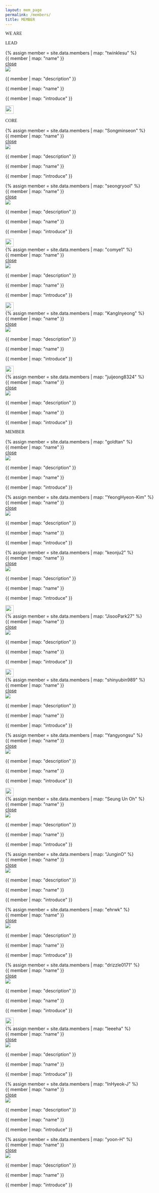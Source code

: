 ```yaml
---
layout: mem_page
permalink: /members/
title: MEMBER
---
```


<head>
    <meta charset="UTF-8">
    <link rel="stylesheet" href="/css/member.css">
    <link rel="stylesheet" href="/css/folder.css">
    <link rel="stylesheet" href="/css/click_members.css">

</head>

<body>
    <div class="container" style="font-family: 'Google Sans'">
        <p>WE ARE <span class="typed-text"></span><span class="cursor">&nbsp;</span></p>
    </div>
    <!-- lead part start -->
    <div class="introduction">
        <p class="who" style="font-family: 'Google Sans';">LEAD</p>
        <div class="member-card-container">
            <div class="member-card">
                <div class="folder" id="su">
                    {% assign member = site.data.members | map: "twinklesu" %}
                </div>
                <span class="member-name">{{ member | map: "name" }}</span>
            </div>
            <div class="black_bg" id="su">
                <div class="modal_close" id="su"><a href="#;">close</a></div>
            </div>
            <!-- modal start -->
            <div class="modal_wrap" id="su">
                <div class="the_member">
                    <img class="member_image" src="https://github.com/{{ member | map: 'github' }}.png">
                    <div class="member_description">
                        <p class="text" id="title"> {{ member | map: "description" }} </p>
                        <p class="text" id="name"> {{ member | map: "name" }} </p>
                        <P class="text" id="d"> {{ member | map: "introduce" }}</p>
                        <span class="member-icon"><a class="link-dark"
                                href="https://github.com/{{ member | map: 'github' }}" target="_blank"><i
                                    class="fa fa-github fa-2x"></i></a></span>
                        <a rel="author" href="{{ member | map: 'blog' }}" target="_blank"><img
                                src="/img/blog_icon/{{ member | map: 'blog_platform' }}.jpg" width="26px"></a>
                    </div>
                </div>
            </div>
            <!-- modal end -->
        </div>
    </div>
    <!-- lead part end -->
    <!-- core part start -->
    <div class="introduction not-lead-part">
        <p class="who" style="font-family: 'Google Sans';">CORE</p>
        <div class="member-card-container">
            <div class="member-card">
                <div class="folder" id="min">
                    {% assign member = site.data.members | map: "Songminseon" %}
                </div>
                <span class="member-name">{{ member | map: "name" }}</span>
            </div>
            <div class="black_bg" id="min">
                <div class="modal_close" id="min"><a href="#;">close</a></div>
            </div>
            <div class="modal_wrap" id="min">
                <div class="the_member">
                    <img class="member_image" src="https://github.com/{{ member | map: 'github' }}.png">
                    <div class="member_description">
                        <p class="text" id="title"> {{ member | map: "description" }} </p>
                        <p class="text" id="name"> {{ member | map: "name" }} </p>
                        <P class="text" id="d"> {{ member | map: "introduce" }}</p>
                        <span class="member-icon"><a class="link-dark"
                                href="https://github.com/{{ member | map: 'github' }}" target="_blank"><i
                                    class="fa fa-github fa-2x"></i></a></span>
                    </div>
                </div>
            </div>
            <div class="member-card">
                {% assign member = site.data.members | map: "seongryool" %}
                <div class="folder" id="seong">
                </div>
                <span class="member-name">{{ member | map: "name" }}</span>
            </div>
            <div class="black_bg" id="seong">
                <div class="modal_close" id="seong"><a href="#;">close</a></div>
            </div>
            <div class="modal_wrap" id="seong">
                <div class="the_member">
                    <img class="member_image" src="https://github.com/{{ member | map: 'github' }}.png">
                    <div class="member_description">
                        <p class="text" id="title"> {{ member | map: "description" }} </p>
                        <p class="text" id="name"> {{ member | map: "name" }} </p>
                        <P class="text" id="d"> {{ member | map: "introduce" }}</p>
                        <span class="member-icon"><a class="link-dark"
                                href="https://github.com/{{ member | map: 'github' }}" target="_blank"><i
                                    class="fa fa-github fa-2x"></i></a></span>
                        <a rel="author" href="{{ member | map: 'blog' }}" target="_blank"><img
                                src="/img/blog_icon/{{ member | map: 'blog_platform' }}.jpg" width="26px"></a>
                    </div>
                </div>
            </div>
            <div class="member-card">
                {% assign member = site.data.members | map: "comye1" %}
                <div class="folder" id="ye">
                </div>
                <span class="member-name">{{ member | map: "name" }}</span>
            </div>
            <div class="black_bg" id="ye">
                <div class="modal_close" id="ye"><a href="#;">close</a></div>
            </div>
            <div class="modal_wrap" id="ye">
                <div class="the_member">
                    <img class="member_image" src="https://github.com/{{ member | map: 'github' }}.png">
                    <div class="member_description">
                        <p class="text" id="title"> {{ member | map: "description" }} </p>
                        <p class="text" id="name"> {{ member | map: "name" }} </p>
                        <P class="text" id="d"> {{ member | map: "introduce" }}</p>
                        <span class="member-icon"><a class="link-dark"
                                href="https://github.com/{{ member | map: 'github' }}" target="_blank"><i
                                    class="fa fa-github fa-2x"></i></a></span>
                        <a rel="author" href="{{ member | map: 'blog' }}" target="_blank"><img
                                src="/img/blog_icon/{{ member | map: 'blog_platform' }}.jpg" width="26px"></a>
                    </div>
                </div>
            </div>
            <div class="member-card">
                {% assign member = site.data.members | map: "KangInyeong" %}
                <div class="folder" id="in">
                </div>
                <span class="member-name">{{ member | map: "name" }}</span>
            </div>
            <div class="black_bg" id="in">
                <div class="modal_close" id="in"><a href="#;">close</a></div>
            </div>
            <div class="modal_wrap" id="in">
                <div class="the_member">
                    <img class="member_image" src="https://github.com/{{ member | map: 'github' }}.png">
                    <div class="member_description">
                        <p class="text" id="title"> {{ member | map: "description" }} </p>
                        <p class="text" id="name"> {{ member | map: "name" }} </p>
                        <P class="text" id="d"> {{ member | map: "introduce" }}</p>
                        <span class="member-icon"><a class="link-dark"
                                href="https://github.com/{{ member | map: 'github' }}" target="_blank"><i
                                    class="fa fa-github fa-2x"></i></a></span>
                        <a rel="author" href="{{ member | map: 'blog' }}" target="_blank"><img
                                src="/img/blog_icon/{{ member | map: 'blog_platform' }}.jpg" width="26px"></a>
                    </div>
                </div>
            </div>
            <div class="member-card">
                {% assign member = site.data.members | map: "juijeong8324" %}
                <div class="folder" id="ui">
                </div>
                <span class="member-name">{{ member | map: "name" }}</span>
            </div>
            <div class="black_bg" id="ui">
                <div class="modal_close" id="ui"><a href="#;">close</a></div>
            </div>
            <div class="modal_wrap" id="ui">
                <div class="the_member">
                    <img class="member_image" src="https://github.com/{{ member | map: 'github' }}.png">
                    <div class="member_description">
                        <p class="text" id="title"> {{ member | map: "description" }} </p>
                        <p class="text" id="name"> {{ member | map: "name" }} </p>
                        <P class="text" id="d"> {{ member | map: "introduce" }}</p>
                        <span class="member-icon"><a class="link-dark"
                                href="https://github.com/{{ member | map: 'github' }}" target="_blank"><i
                                    class="fa fa-github fa-2x"></i></a></span>
                    </div>
                </div>
            </div>
        </div>
    </div>
    <!-- Core part end -->
    <!-- member part start -->
    <div class="introduction not-lead-part">
        <p class="who" style="font-family: 'Google Sans';">MEMBER</p>
        <div class="member-card-container">
            <div class="member-card">
                {% assign member = site.data.members | map: "goldtan" %}
                <div class="folder" id="goldtan">
                </div>
                <span class="member-name">{{ member | map: "name" }}</span>
            </div>
            <div class="black_bg" id="goldtan">
                <div class="modal_close" id="goldtan"><a href="#;">close</a></div>
            </div>
            <div class="modal_wrap" id="goldtan">
                <div class="the_member">
                    <img class="member_image" src="https://github.com/{{ member | map: 'github' }}.png">
                    <div class="member_description">
                        <p class="text" id="title"> {{ member | map: "description" }} </p>
                        <p class="text" id="name"> {{ member | map: "name" }} </p>
                        <P class="text" id="d"> {{ member | map: "introduce" }}</p>
                        <span class="member-icon"><a class="link-dark"
                                href="https://github.com/{{ member | map: 'github' }}" target="_blank"><i
                                    class="fa fa-github fa-2x"></i></a></span>
                    </div>
                </div>
            </div>
            <div class="member-card">
                {% assign member = site.data.members | map: "YeongHyeon-Kim" %}
                <div class="folder" id="yh">
                </div>
                <span class="member-name">{{ member | map: "name" }}</span>
            </div>
            <div class="black_bg" id="yh">
                <div class="modal_close" id="yh"><a href="#;">close</a></div>
            </div>
            <div class="modal_wrap" id="yh">
                <div class="the_member">
                    <img class="member_image" src="https://github.com/{{ member | map: 'github' }}.png">
                    <div class="member_description">
                        <p class="text" id="title"> {{ member | map: "description" }} </p>
                        <p class="text" id="name"> {{ member | map: "name" }} </p>
                        <P class="text" id="d"> {{ member | map: "introduce" }}</p>
                        <span class="member-icon"><a class="link-dark"
                                href="https://github.com/{{ member | map: 'github' }}" target="_blank"><i
                                    class="fa fa-github fa-2x"></i></a></span>
                    </div>
                </div>
            </div>
            <div class="member-card">
                {% assign member = site.data.members | map: "keonju2" %}
                <div class="folder" id="keonju2">
                </div>
                <span class="member-name">{{ member | map: "name" }}</span>
            </div>
            <div class="black_bg" id="keonju2">
                <div class="modal_close" id="keonju2"><a href="#;">close</a></div>
            </div>
            <div class="modal_wrap" id="keonju2">
                <div class="the_member">
                    <img class="member_image" src="https://github.com/{{ member | map: 'github' }}.png">
                    <div class="member_description">
                        <p class="text" id="title"> {{ member | map: "description" }} </p>
                        <p class="text" id="name"> {{ member | map: "name" }} </p>
                        <P class="text" id="d"> {{ member | map: "introduce" }}</p>
                        <span class="member-icon"><a class="link-dark"
                                href="https://github.com/{{ member | map: 'github' }}" target="_blank"><i
                                    class="fa fa-github fa-2x"></i></a></span>
                        <a rel="author" href="{{ member | map: 'blog' }}" target="_blank"><img
                                src="/img/blog_icon/{{ member | map: 'blog_platform' }}.jpg" width="26px"></a>
                    </div>
                </div>
            </div>
            <div class="member-card">
                {% assign member = site.data.members | map: "JisooPark27" %}
                <div class="folder" id="jisoo">
                </div>
                <span class="member-name">{{ member | map: "name" }}</span>
            </div>
            <div class="black_bg" id="jisoo">
                <div class="modal_close" id="jisoo"><a href="#;">close</a></div>
            </div>
            <div class="modal_wrap" id="jisoo">
                <div class="the_member">
                    <img class="member_image" src="https://github.com/{{ member | map: 'github' }}.png">
                    <div class="member_description">
                        <p class="text" id="title"> {{ member | map: "description" }} </p>
                        <p class="text" id="name"> {{ member | map: "name" }} </p>
                        <P class="text" id="d"> {{ member | map: "introduce" }}</p>
                        <span class="member-icon"><a class="link-dark"
                                href="https://github.com/{{ member | map: 'github' }}" target="_blank"><i
                                    class="fa fa-github fa-2x"></i></a></span>
                                                <a rel="author" href="{{ member | map: 'blog' }}" target="_blank"><img
                                src="/img/blog_icon/{{ member | map: 'blog_platform' }}.jpg" width="26px"></a>
                    </div>
                </div>
            </div>
            <div class="member-card">
                {% assign member = site.data.members | map: "shinyubin989" %}
                <div class="folder" id="shinyubin989">
                </div>
                <span class="member-name">{{ member | map: "name" }}</span>
            </div>
            <div class="black_bg" id="shinyubin989">
                <div class="modal_close" id="shinyubin989"><a href="#;">close</a></div>
            </div>
            <div class="modal_wrap" id="shinyubin989">
                <div class="the_member">
                    <img class="member_image" src="https://github.com/{{ member | map: 'github' }}.png">
                    <div class="member_description">
                        <p class="text" id="title"> {{ member | map: "description" }} </p>
                        <p class="text" id="name"> {{ member | map: "name" }} </p>
                        <P class="text" id="d"> {{ member | map: "introduce" }}</p>
                        <span class="member-icon"><a class="link-dark"
                                href="https://github.com/{{ member | map: 'github' }}" target="_blank"><i
                                    class="fa fa-github fa-2x"></i></a></span>
                    </div>
                </div>
            </div>
            <div class="member-card">
                {% assign member = site.data.members | map: "Yangyongsu" %}
                <div class="folder" id="yongsu">
                </div>
                <span class="member-name">{{ member | map: "name" }}</span>
            </div>
            <div class="black_bg" id="yongsu">
                <div class="modal_close" id="yongsu"><a href="#;">close</a></div>
            </div>
            <div class="modal_wrap" id="yongsu">
                <div class="the_member">
                    <img class="member_image" src="https://github.com/{{ member | map: 'github' }}.png">
                    <div class="member_description">
                        <p class="text" id="title"> {{ member | map: "description" }} </p>
                        <p class="text" id="name"> {{ member | map: "name" }} </p>
                        <P class="text" id="d"> {{ member | map: "introduce" }}</p>
                        <span class="member-icon"><a class="link-dark"
                                href="https://github.com/{{ member | map: 'github' }}" target="_blank"><i
                                    class="fa fa-github fa-2x"></i></a></span>
                        <a rel="author" href="{{ member | map: 'blog' }}" target="_blank"><img
                                src="/img/blog_icon/{{ member | map: 'blog_platform' }}.jpg" width="26px"></a>
                    </div>
                </div>
            </div>
            <div class="member-card">
                {% assign member = site.data.members | map: "Seung Un Oh" %}
                <div class="folder" id="pathpioneer">
                </div>
                <span class="member-name">{{ member | map: "name" }}</span>
            </div>
            <div class="black_bg" id="pathpioneer">
                <div class="modal_close" id="pathpioneer"><a href="#;">close</a></div>
            </div>
            <div class="modal_wrap" id="pathpioneer">
                <div class="the_member">
                    <img class="member_image" src="https://github.com/{{ member | map: 'github' }}.png">
                    <div class="member_description">
                        <p class="text" id="title"> {{ member | map: "description" }} </p>
                        <p class="text" id="name"> {{ member | map: "name" }} </p>
                        <P class="text" id="d"> {{ member | map: "introduce" }}</p>
                        <span class="member-icon"><a class="link-dark"
                                href="https://github.com/{{ member | map: 'github' }}" target="_blank"><i
                                    class="fa fa-github fa-2x"></i></a></span>
                    </div>
                </div>
            </div>
            <div class="member-card">
                {% assign member = site.data.members | map: "JunginO" %}
                <div class="folder" id="jungin">
                </div>
                <span class="member-name">{{ member | map: "name" }}</span>
            </div>
            <div class="black_bg" id="jungin">
                <div class="modal_close" id="jungin"><a href="#;">close</a></div>
            </div>
            <div class="modal_wrap" id="jungin">
                <div class="the_member">
                    <img class="member_image" src="https://github.com/{{ member | map: 'github' }}.png">
                    <div class="member_description">
                        <p class="text" id="title"> {{ member | map: "description" }} </p>
                        <p class="text" id="name"> {{ member | map: "name" }} </p>
                        <P class="text" id="d"> {{ member | map: "introduce" }}</p>
                        <span class="member-icon"><a class="link-dark"
                                href="https://github.com/{{ member | map: 'github' }}" target="_blank"><i
                                    class="fa fa-github fa-2x"></i></a></span>
                    </div>
                </div>
            </div>
            <div class="member-card">
                {% assign member = site.data.members | map: "ehrwk" %}
                <div class="folder" id="ehrwk">
                </div>
                <span class="member-name">{{ member | map: "name" }}</span>
            </div>
            <div class="black_bg" id="ehrwk">
                <div class="modal_close" id="ehrwk"><a href="#;">close</a></div>
            </div>
            <div class="modal_wrap" id="ehrwk">
                <div class="the_member">
                    <img class="member_image" src="https://github.com/{{ member | map: 'github' }}.png">
                    <div class="member_description">
                        <p class="text" id="title"> {{ member | map: "description" }} </p>
                        <p class="text" id="name"> {{ member | map: "name" }} </p>
                        <P class="text" id="d"> {{ member | map: "introduce" }}</p>
                        <span class="member-icon"><a class="link-dark"
                                href="https://github.com/{{ member | map: 'github' }}" target="_blank"><i
                                    class="fa fa-github fa-2x"></i></a></span>
                    </div>
                </div>
            </div>
            <div class="member-card">
                {% assign member = site.data.members | map: "drizzle0171" %}
                <div class="folder" id="drizzle">
                </div>
                <span class="member-name">{{ member | map: "name" }}</span>
            </div>
            <div class="black_bg" id="drizzle">
                <div class="modal_close" id="drizzle"><a href="#;">close</a></div>
            </div>
            <div class="modal_wrap" id="drizzle">
                <div class="the_member">
                    <img class="member_image" src="https://github.com/{{ member | map: 'github' }}.png">
                    <div class="member_description">
                        <p class="text" id="title"> {{ member | map: "description" }} </p>
                        <p class="text" id="name"> {{ member | map: "name" }} </p>
                        <P class="text" id="d"> {{ member | map: "introduce" }}</p>
                        <span class="member-icon"><a class="link-dark"
                                href="https://github.com/{{ member | map: 'github' }}" target="_blank"><i
                                    class="fa fa-github fa-2x"></i></a></span>
                        <a rel="author" href="{{ member | map: 'blog' }}" target="_blank"><img
                                src="/img/blog_icon/{{ member | map: 'blog_platform' }}.jpg" width="26px"></a>
                    </div>
                </div>
            </div>
            <div class="member-card">
                {% assign member = site.data.members | map: "leeeha" %}
                <div class="folder" id="leeeha">
                </div>
                <span class="member-name">{{ member | map: "name" }}</span>
            </div>
            <div class="black_bg" id="leeeha">
                <div class="modal_close" id="leeeha"><a href="#;">close</a></div>
            </div>
            <div class="modal_wrap" id="leeeha">
                <div class="the_member">
                    <img class="member_image" src="https://github.com/{{ member | map: 'github' }}.png">
                    <div class="member_description">
                        <p class="text" id="title"> {{ member | map: "description" }} </p>
                        <p class="text" id="name"> {{ member | map: "name" }} </p>
                        <P class="text" id="d"> {{ member | map: "introduce" }}</p>
                        <span class="member-icon"><a class="link-dark"
                                href="https://github.com/{{ member | map: 'github' }}" target="_blank"><i
                                    class="fa fa-github fa-2x"></i></a></span>
                    </div>
                </div>
            </div>
            <div class="member-card">
                {% assign member = site.data.members | map: "InHyeok-J" %}
                <div class="folder" id="jih">
                </div>
                <span class="member-name">{{ member | map: "name" }}</span>
            </div>
            <div class="black_bg" id="jih">
                <div class="modal_close" id="jih"><a href="#;">close</a></div>
            </div>
            <div class="modal_wrap" id="jih">
                <div class="the_member">
                    <img class="member_image" src="https://github.com/{{ member | map: 'github' }}.png">
                    <div class="member_description">
                        <p class="text" id="title"> {{ member | map: "description" }} </p>
                        <p class="text" id="name"> {{ member | map: "name" }} </p>
                        <P class="text" id="d"> {{ member | map: "introduce" }}</p>
                        <span class="member-icon"><a class="link-dark"
                                href="https://github.com/{{ member | map: 'github' }}" target="_blank"><i
                                    class="fa fa-github fa-2x"></i></a></span>
                    </div>
                </div>
            </div>
            <div class="member-card">
                {% assign member = site.data.members | map: "yoon-H" %}
                <div class="folder" id="yoonjae">
                </div>
                <span class="member-name">{{ member | map: "name" }}</span>
            </div>
            <div class="black_bg" id="yoonjae">
                <div class="modal_close" id="yoonjae"><a href="#;">close</a></div>
            </div>
            <div class="modal_wrap" id="yoonjae">
                <div class="the_member">
                    <img class="member_image" src="https://github.com/{{ member | map: 'github' }}.png">
                    <div class="member_description">
                        <p class="text" id="title"> {{ member | map: "description" }} </p>
                        <p class="text" id="name"> {{ member | map: "name" }} </p>
                        <P class="text" id="d"> {{ member | map: "introduce" }}</p>
                        <span class="member-icon"><a class="link-dark"
                                href="https://github.com/{{ member | map: 'github' }}" target="_blank"><i
                                    class="fa fa-github fa-2x"></i></a></span>
                    </div>
                </div>
            </div>
        </div>
    </div>
    <!-- member part end -->
    <div class="introduction not-lead-part">
        <!-- 밑에 공간을 만들어주기 위해서-->
        <div class="member-card-container">
            <div class="member-card"></div>
        </div>
    </div>
    <!-- js는 마지막즈음에 두도록 하자! -->
    <script src="/js/member.js"></script> <!-- 이 js는 꼭 마지막에 두는 것을 추천! html 코드를 보고 움직이기 때문! -->
    <script src="/js/click_members.js"></script>
</body>
